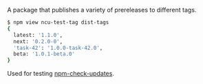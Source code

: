 A package that publishes a variety of prereleases to different tags.

```sh
$ npm view ncu-test-tag dist-tags
{
  latest: '1.1.0',
  next: '0.2.0-0',
  'task-42': '1.0.0-task-42.0',
  beta: '1.0.1-beta.0'
}
```

Used for testing [npm-check-updates](https://github.com/raineorshine/npm-check-updates).